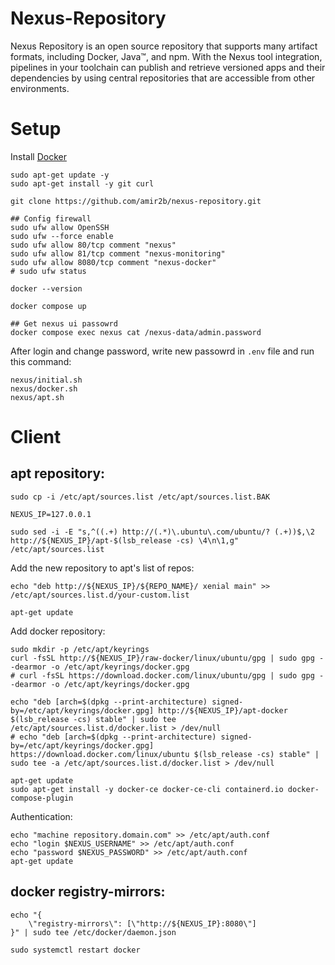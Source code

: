 # Nexus-Repository

Nexus Repository is an open source repository that supports many artifact formats, including Docker, Java™, and npm. With the Nexus tool integration, pipelines in your toolchain can publish and retrieve versioned apps and their dependencies by using central repositories that are accessible from other environments.

# Setup

Install [Docker](https://docs.docker.com/engine/install/ubuntu/)

```shell
sudo apt-get update -y
sudo apt-get install -y git curl

git clone https://github.com/amir2b/nexus-repository.git

## Config firewall
sudo ufw allow OpenSSH
sudo ufw --force enable
sudo ufw allow 80/tcp comment "nexus"
sudo ufw allow 81/tcp comment "nexus-monitoring"
sudo ufw allow 8080/tcp comment "nexus-docker"
# sudo ufw status

docker --version

docker compose up

## Get nexus ui passowrd
docker compose exec nexus cat /nexus-data/admin.password
```

After login and change password, write new passowrd in `.env` file and run this command:

```shell
nexus/initial.sh
nexus/docker.sh
nexus/apt.sh
```

# Client

## apt repository:

```shell
sudo cp -i /etc/apt/sources.list /etc/apt/sources.list.BAK

NEXUS_IP=127.0.0.1

sudo sed -i -E "s,^((.+) http://(.*)\.ubuntu\.com/ubuntu/? (.+))$,\2 http://${NEXUS_IP}/apt-$(lsb_release -cs) \4\n\1,g" /etc/apt/sources.list
```

Add the new repository to apt's list of repos:

```shell
echo "deb http://${NEXUS_IP}/${REPO_NAME}/ xenial main" >> /etc/apt/sources.list.d/your-custom.list

apt-get update
```

Add docker repository:

```shell
sudo mkdir -p /etc/apt/keyrings
curl -fsSL http://${NEXUS_IP}/raw-docker/linux/ubuntu/gpg | sudo gpg --dearmor -o /etc/apt/keyrings/docker.gpg
# curl -fsSL https://download.docker.com/linux/ubuntu/gpg | sudo gpg --dearmor -o /etc/apt/keyrings/docker.gpg

echo "deb [arch=$(dpkg --print-architecture) signed-by=/etc/apt/keyrings/docker.gpg] http://${NEXUS_IP}/apt-docker $(lsb_release -cs) stable" | sudo tee /etc/apt/sources.list.d/docker.list > /dev/null
# echo "deb [arch=$(dpkg --print-architecture) signed-by=/etc/apt/keyrings/docker.gpg] https://download.docker.com/linux/ubuntu $(lsb_release -cs) stable" | sudo tee -a /etc/apt/sources.list.d/docker.list > /dev/null

apt-get update
sudo apt-get install -y docker-ce docker-ce-cli containerd.io docker-compose-plugin
```

Authentication:

```shell
echo "machine repository.domain.com" >> /etc/apt/auth.conf
echo "login $NEXUS_USERNAME" >> /etc/apt/auth.conf
echo "password $NEXUS_PASSWORD" >> /etc/apt/auth.conf
apt-get update
```

## docker registry-mirrors:

```shell
echo "{
    \"registry-mirrors\": [\"http://${NEXUS_IP}:8080\"]
}" | sudo tee /etc/docker/daemon.json

sudo systemctl restart docker
```
